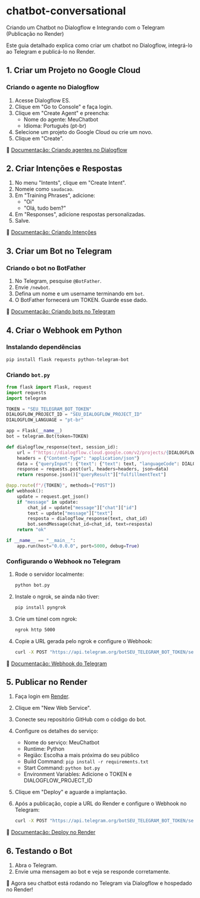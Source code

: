 # chatbot-conversational

Criando um Chatbot no Dialogflow e Integrando com o Telegram (Publicação no Render)

Este guia detalhado explica como criar um chatbot no Dialogflow, integrá-lo ao Telegram e publicá-lo no Render.

## 1. Criar um Projeto no Google Cloud

### Criando o agente no Dialogflow

1. Acesse Dialogflow ES.
2. Clique em "Go to Console" e faça login.
3. Clique em "Create Agent" e preencha:
   - Nome do agente: MeuChatbot
   - Idioma: Português (pt-br)
4. Selecione um projeto do Google Cloud ou crie um novo.
5. Clique em "Create".

🔗 [Documentação: Criando agentes no Dialogflow](https://cloud.google.com/dialogflow/es/docs/agents-overview)

## 2. Criar Intenções e Respostas

1. No menu "Intents", clique em "Create Intent".
2. Nomeie como `saudacao`.
3. Em "Training Phrases", adicione:
   - "Oi"
   - "Olá, tudo bem?"
4. Em "Responses", adicione respostas personalizadas.
5. Salve.

🔗 [Documentação: Criando Intenções](https://cloud.google.com/dialogflow/es/docs/intents-overview)

## 3. Criar um Bot no Telegram

### Criando o bot no BotFather

1. No Telegram, pesquise `@BotFather`.
2. Envie `/newbot`.
3. Defina um nome e um username terminando em `bot`.
4. O BotFather fornecerá um TOKEN. Guarde esse dado.

🔗 [Documentação: Criando bots no Telegram](https://core.telegram.org/bots#botfather)

## 4. Criar o Webhook em Python

### Instalando dependências

```bash
pip install flask requests python-telegram-bot
```

### Criando `bot.py`

```python
from flask import Flask, request
import requests
import telegram

TOKEN = "SEU_TELEGRAM_BOT_TOKEN"
DIALOGFLOW_PROJECT_ID = "SEU_DIALOGFLOW_PROJECT_ID"
DIALOGFLOW_LANGUAGE = "pt-br"

app = Flask(__name__)
bot = telegram.Bot(token=TOKEN)

def dialogflow_response(text, session_id):
    url = f"https://dialogflow.cloud.google.com/v2/projects/{DIALOGFLOW_PROJECT_ID}/agent/sessions/{session_id}:detectIntent"
    headers = {"Content-Type": "application/json"}
    data = {"queryInput": {"text": {"text": text, "languageCode": DIALOGFLOW_LANGUAGE}}}
    response = requests.post(url, headers=headers, json=data)
    return response.json()["queryResult"]["fulfillmentText"]

@app.route(f"/{TOKEN}", methods=["POST"])
def webhook():
    update = request.get_json()
    if "message" in update:
        chat_id = update["message"]["chat"]["id"]
        text = update["message"]["text"]
        resposta = dialogflow_response(text, chat_id)
        bot.sendMessage(chat_id=chat_id, text=resposta)
    return "ok"

if __name__ == "__main__":
    app.run(host="0.0.0.0", port=5000, debug=True)
```

### Configurando o Webhook no Telegram

1. Rode o servidor localmente:

   ```bash
   python bot.py
   ```

2. Instale o ngrok, se ainda não tiver:

   ```bash
   pip install pyngrok
   ```

3. Crie um túnel com ngrok:

   ```bash
   ngrok http 5000
   ```

4. Copie a URL gerada pelo ngrok e configure o Webhook:

   ```bash
   curl -X POST "https://api.telegram.org/botSEU_TELEGRAM_BOT_TOKEN/setWebhook?url=https://xxxxxxxx.ngrok.io/SEU_TELEGRAM_BOT_TOKEN"
   ```

🔗 [Documentação: Webhook do Telegram](https://core.telegram.org/bots/api#setwebhook)

## 5. Publicar no Render

1. Faça login em [Render](https://render.com).
2. Clique em "New Web Service".
3. Conecte seu repositório GitHub com o código do bot.
4. Configure os detalhes do serviço:
   - Nome do serviço: MeuChatbot
   - Runtime: Python
   - Região: Escolha a mais próxima do seu público
   - Build Command: `pip install -r requirements.txt`
   - Start Command: `python bot.py`
   - Environment Variables: Adicione o TOKEN e DIALOGFLOW_PROJECT_ID
5. Clique em "Deploy" e aguarde a implantação.
6. Após a publicação, copie a URL do Render e configure o Webhook no Telegram:

   ```bash
   curl -X POST "https://api.telegram.org/botSEU_TELEGRAM_BOT_TOKEN/setWebhook?url=https://seu-app-no-render.onrender.com/SEU_TELEGRAM_BOT_TOKEN"
   ```

🔗 [Documentação: Deploy no Render](https://render.com/docs)

## 6. Testando o Bot

1. Abra o Telegram.
2. Envie uma mensagem ao bot e veja se responde corretamente.

🎉 Agora seu chatbot está rodando no Telegram via Dialogflow e hospedado no Render!
